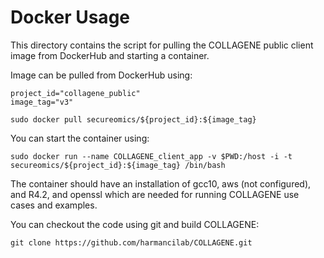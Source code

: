 # Docker Usage
This directory contains the script for pulling the COLLAGENE public client image from DockerHub and starting a container.

Image can be pulled from DockerHub using:
```
project_id="collagene_public"
image_tag="v3"

sudo docker pull secureomics/${project_id}:${image_tag}
```

You can start the container using:
```
sudo docker run --name COLLAGENE_client_app -v $PWD:/host -i -t secureomics/${project_id}:${image_tag} /bin/bash
```

The container should have an installation of gcc10, aws (not configured), and R4.2, and openssl which are needed for running COLLAGENE use cases and examples.

You can checkout the code using git and build COLLAGENE:
```
git clone https://github.com/harmancilab/COLLAGENE.git
```